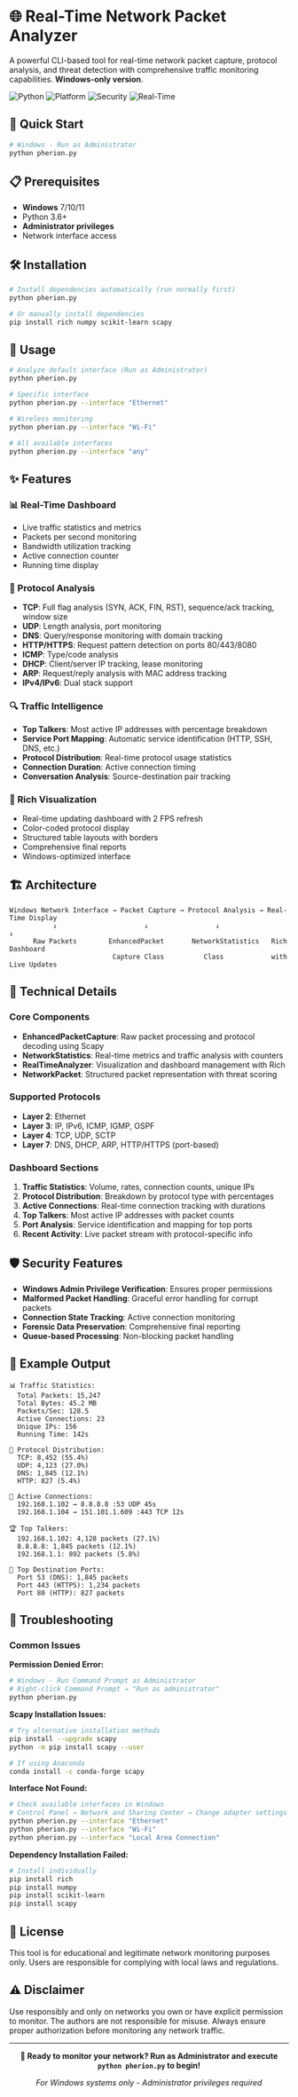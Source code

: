 # 🌐 Real-Time Network Packet Analyzer

A powerful CLI-based tool for real-time network packet capture, protocol analysis, and threat detection with comprehensive traffic monitoring capabilities. **Windows-only version**.

![Python](https://img.shields.io/badge/Python-3.6+-blue.svg)
![Platform](https://img.shields.io/badge/Platform-Windows%20Only-lightgrey.svg)
![Security](https://img.shields.io/badge/Security-Network%20Analysis-green.svg)
![Real-Time](https://img.shields.io/badge/Monitoring-Real--Time-orange.svg)

## 🚀 Quick Start

```bash
# Windows - Run as Administrator
python pherion.py
```

## 📋 Prerequisites

- **Windows** 7/10/11
- Python 3.6+
- **Administrator privileges**
- Network interface access

## 🛠️ Installation

```bash
# Install dependencies automatically (run normally first)
python pherion.py

# Or manually install dependencies
pip install rich numpy scikit-learn scapy
```

## 🎯 Usage

```bash
# Analyze default interface (Run as Administrator)
python pherion.py

# Specific interface
python pherion.py --interface "Ethernet"

# Wireless monitoring
python pherion.py --interface "Wi-Fi"

# All available interfaces
python pherion.py --interface "any"
```

## ✨ Features

### 📊 Real-Time Dashboard
- Live traffic statistics and metrics
- Packets per second monitoring  
- Bandwidth utilization tracking
- Active connection counter
- Running time display

### 📡 Protocol Analysis
- **TCP**: Full flag analysis (SYN, ACK, FIN, RST), sequence/ack tracking, window size
- **UDP**: Length analysis, port monitoring
- **DNS**: Query/response monitoring with domain tracking
- **HTTP/HTTPS**: Request pattern detection on ports 80/443/8080
- **ICMP**: Type/code analysis
- **DHCP**: Client/server IP tracking, lease monitoring
- **ARP**: Request/reply analysis with MAC address tracking
- **IPv4/IPv6**: Dual stack support

### 🔍 Traffic Intelligence
- **Top Talkers**: Most active IP addresses with percentage breakdown
- **Service Port Mapping**: Automatic service identification (HTTP, SSH, DNS, etc.)
- **Protocol Distribution**: Real-time protocol usage statistics
- **Connection Duration**: Active connection timing
- **Conversation Analysis**: Source-destination pair tracking

### 🎨 Rich Visualization
- Real-time updating dashboard with 2 FPS refresh
- Color-coded protocol display
- Structured table layouts with borders
- Comprehensive final reports
- Windows-optimized interface

## 🏗️ Architecture

```
Windows Network Interface → Packet Capture → Protocol Analysis → Real-Time Display
           ↓                      ↓                 ↓                 ↓
      Raw Packets        EnhancedPacket       NetworkStatistics   Rich Dashboard
                          Capture Class          Class            with Live Updates
```

## 🔧 Technical Details

### Core Components
- **EnhancedPacketCapture**: Raw packet processing and protocol decoding using Scapy
- **NetworkStatistics**: Real-time metrics and traffic analysis with counters
- **RealTimeAnalyzer**: Visualization and dashboard management with Rich
- **NetworkPacket**: Structured packet representation with threat scoring

### Supported Protocols
- **Layer 2**: Ethernet
- **Layer 3**: IP, IPv6, ICMP, IGMP, OSPF
- **Layer 4**: TCP, UDP, SCTP  
- **Layer 7**: DNS, DHCP, ARP, HTTP/HTTPS (port-based)

### Dashboard Sections
1. **Traffic Statistics**: Volume, rates, connection counts, unique IPs
2. **Protocol Distribution**: Breakdown by protocol type with percentages
3. **Active Connections**: Real-time connection tracking with durations
4. **Top Talkers**: Most active IP addresses with packet counts
5. **Port Analysis**: Service identification and mapping for top ports
6. **Recent Activity**: Live packet stream with protocol-specific info

## 🛡️ Security Features

- **Windows Admin Privilege Verification**: Ensures proper permissions
- **Malformed Packet Handling**: Graceful error handling for corrupt packets
- **Connection State Tracking**: Active connection monitoring
- **Forensic Data Preservation**: Comprehensive final reporting
- **Queue-based Processing**: Non-blocking packet handling

## 📝 Example Output

```
📊 Traffic Statistics:
  Total Packets: 15,247
  Total Bytes: 45.2 MB  
  Packets/Sec: 128.5
  Active Connections: 23
  Unique IPs: 156
  Running Time: 142s

📡 Protocol Distribution:
  TCP: 8,452 (55.4%)
  UDP: 4,123 (27.0%)
  DNS: 1,845 (12.1%)
  HTTP: 827 (5.4%)

🔗 Active Connections:
  192.168.1.102 → 8.8.8.8 :53 UDP 45s
  192.168.1.104 → 151.101.1.609 :443 TCP 12s

🏆 Top Talkers:
  192.168.1.102: 4,128 packets (27.1%)
  8.8.8.8: 1,845 packets (12.1%) 
  192.168.1.1: 892 packets (5.8%)

🔌 Top Destination Ports:
  Port 53 (DNS): 1,845 packets
  Port 443 (HTTPS): 1,234 packets
  Port 80 (HTTP): 827 packets
```

## 🐛 Troubleshooting

### Common Issues

**Permission Denied Error:**
```bash
# Windows - Run Command Prompt as Administrator
# Right-click Command Prompt → "Run as administrator"
python pherion.py
```

**Scapy Installation Issues:**
```bash
# Try alternative installation methods
pip install --upgrade scapy
python -m pip install scapy --user

# If using Anaconda
conda install -c conda-forge scapy
```

**Interface Not Found:**
```bash
# Check available interfaces in Windows
# Control Panel → Network and Sharing Center → Change adapter settings
python pherion.py --interface "Ethernet"
python pherion.py --interface "Wi-Fi" 
python pherion.py --interface "Local Area Connection"
```

**Dependency Installation Failed:**
```bash
# Install individually
pip install rich
pip install numpy
pip install scikit-learn
pip install scapy
```
## 📄 License

This tool is for educational and legitimate network monitoring purposes only. Users are responsible for complying with local laws and regulations.

## ⚠️ Disclaimer

Use responsibly and only on networks you own or have explicit permission to monitor. The authors are not responsible for misuse. Always ensure proper authorization before monitoring any network traffic.

---

<div align="center">

**🚀 Ready to monitor your network? Run as Administrator and execute `python pherion.py` to begin!**

*For Windows systems only - Administrator privileges required*

</div>
